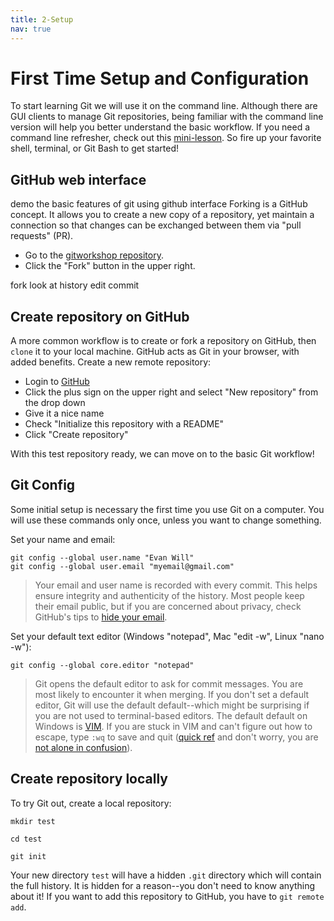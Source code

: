 ```yaml
---
title: 2-Setup
nav: true
---
```


# First Time Setup and Configuration

To start learning Git we will use it on the command line.
Although there are GUI clients to manage Git repositories, being familiar with the command line version will help you better understand the basic workflow.
If you need a command line refresher, check out this [mini-lesson](https://evanwill.github.io/_drafts/notes/commandline.html).
So fire up your favorite shell, terminal, or Git Bash to get started!

## GitHub web interface

demo the basic features of git using github interface
Forking is a GitHub concept.
It allows you to create a new copy of a repository, yet maintain a connection so that changes can be exchanged between them via "pull requests" (PR).

- Go to the [gitworkshop repository](https://github.com/uidaholib/gitworkshop).
- Click the "Fork" button in the upper right.

fork
look at history
edit
commit

## Create repository on GitHub

A more common workflow is to create or fork a repository on GitHub, then `clone` it to your local machine.
GitHub acts as Git in your browser, with added benefits.
Create a new remote repository:

- Login to [GitHub](https://github.com/) 
- Click the plus sign on the upper right and select "New repository" from the drop down
- Give it a nice name
- Check "Initialize this repository with a README"
- Click "Create repository"

With this test repository ready, we can move on to the basic Git workflow!

## Git Config

Some initial setup is necessary the first time you use Git on a computer.
You will use these commands only once, unless you want to change something.

Set your name and email:

```
git config --global user.name "Evan Will"
git config --global user.email "myemail@gmail.com"
```

> Your email and user name is recorded with every commit.
> This helps ensure integrity and authenticity of the history.
> Most people keep their email public, but if you are concerned about privacy, check GitHub's tips to [hide your email](https://help.github.com/articles/keeping-your-email-address-private/).

Set your default text editor (Windows "notepad", Mac "edit -w", Linux "nano -w"):

```
git config --global core.editor "notepad"
```

> Git opens the default editor to ask for commit messages. 
> You are most likely to encounter it when merging.
> If you don't set a default editor, Git will use the default default--which might be surprising if you are not used to terminal-based editors. 
> The default default on Windows is [VIM](http://www.vim.org/). 
> If you are stuck in VIM and can't figure out how to escape, type `:wq` to save and quit ([quick ref](https://w3.cs.jmu.edu/bernstdh/Web/common/help/vim.php) and don't worry, you are [not alone in confusion](https://stackoverflow.blog/2017/05/23/stack-overflow-helping-one-million-developers-exit-vim/)).

## Create repository locally

To try Git out, create a local repository:

```
mkdir test

cd test

git init
```

Your new directory `test` will have a hidden `.git` directory which will contain the full history. 
It is hidden for a reason--you don't need to know anything about it!
If you want to add this repository to GitHub, you have to `git remote add`.
